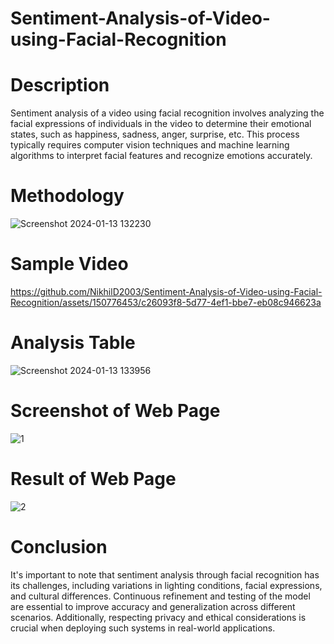 # Sentiment-Analysis-of-Video-using-Facial-Recognition
# Description
Sentiment analysis of a video using facial recognition involves analyzing the facial expressions of individuals in the video to determine their emotional states, such as happiness, sadness, anger, surprise, etc. This process typically requires computer vision techniques and machine learning algorithms to interpret facial features and recognize emotions accurately.
# Methodology
![Screenshot 2024-01-13 132230](https://github.com/NikhilD2003/Sentiment-Analysis-of-Video-using-Facial-Recognition/assets/150776453/be542546-6901-4457-b35c-4efef2842054)
# Sample Video
https://github.com/NikhilD2003/Sentiment-Analysis-of-Video-using-Facial-Recognition/assets/150776453/c26093f8-5d77-4ef1-bbe7-eb08c946623a
# Analysis Table
![Screenshot 2024-01-13 133956](https://github.com/NikhilD2003/Sentiment-Analysis-of-Video-using-Facial-Recognition/assets/150776453/6c5bc005-8719-4d1f-a020-0126ece28ff1)
# Screenshot of Web Page
![1](https://github.com/NikhilD2003/Sentiment-Analysis-of-Video-using-Facial-Recognition/assets/150776453/49b58bb9-31ce-4067-a2aa-5a073a8ece09)
# Result of Web Page
![2](https://github.com/NikhilD2003/Sentiment-Analysis-of-Video-using-Facial-Recognition/assets/150776453/43fb9a88-ea0b-4531-8ee5-45d913097828)
# Conclusion
It's important to note that sentiment analysis through facial recognition has its challenges, including variations in lighting conditions, facial expressions, and cultural differences. Continuous refinement and testing of the model are essential to improve accuracy and generalization across different scenarios. Additionally, respecting privacy and ethical considerations is crucial when deploying such systems in real-world applications.
